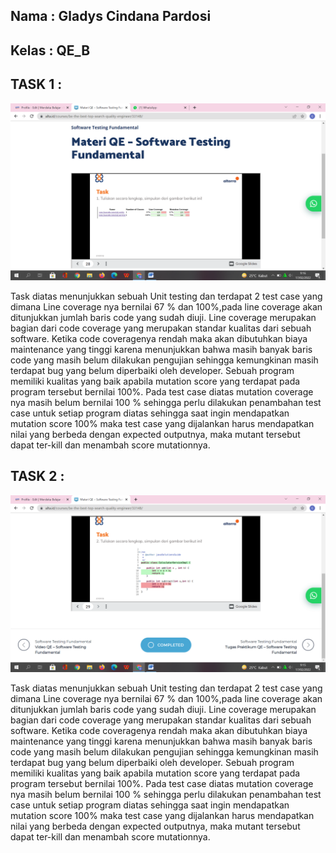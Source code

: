 ## Nama : Gladys Cindana Pardosi
## Kelas : QE_B 




## TASK 1 : 

![Soal 1 ](./ss.png)





Task diatas menunjukkan sebuah Unit testing dan terdapat 2 test case yang dimana Line coverage nya bernilai 67 % dan 100%,pada line coverage akan ditunjukkan jumlah baris code yang sudah diuji.  Line coverage merupakan bagian dari code coverage yang merupakan standar kualitas dari sebuah software. Ketika code coveragenya rendah maka akan dibutuhkan biaya maintenance yang tinggi karena menunjukkan bahwa masih banyak baris code yang masih belum dilakukan pengujian sehingga kemungkinan masih terdapat bug yang belum diperbaiki oleh developer.
Sebuah program memiliki kualitas yang baik apabila mutation score yang terdapat pada program tersebut bernilai 100%. Pada test case diatas mutation coverage nya masih belum bernilai 100 % sehingga perlu dilakukan penambahan test case untuk setiap program diatas sehingga saat ingin mendapatkan mutation score 100% maka test case yang  dijalankan harus mendapatkan nilai yang berbeda dengan expected outputnya, maka mutant tersebut dapat ter-kill dan menambah score mutationnya.








## TASK 2 :

![Soal 2 ](./ss2.png)

Task diatas menunjukkan sebuah Unit testing dan terdapat 2 test case yang dimana Line coverage nya bernilai 67 % dan 100%,pada line coverage akan ditunjukkan jumlah baris code yang sudah diuji.  Line coverage merupakan bagian dari code coverage yang merupakan standar kualitas dari sebuah software. Ketika code coveragenya rendah maka akan dibutuhkan biaya maintenance yang tinggi karena menunjukkan bahwa masih banyak baris code yang masih belum dilakukan pengujian sehingga kemungkinan masih terdapat bug yang belum diperbaiki oleh developer.
Sebuah program memiliki kualitas yang baik apabila mutation score yang terdapat pada program tersebut bernilai 100%. Pada test case diatas mutation coverage nya masih belum bernilai 100 % sehingga perlu dilakukan penambahan test case untuk setiap program diatas sehingga saat ingin mendapatkan mutation score 100% maka test case yang  dijalankan harus mendapatkan nilai yang berbeda dengan expected outputnya, maka mutant tersebut dapat ter-kill dan menambah score mutationnya.


